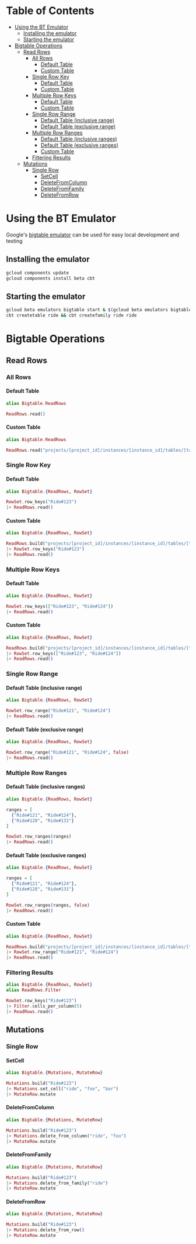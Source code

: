# Table of Contents

- [Using the BT Emulator](#using-the-bt-emulator)
  - [Installing the emulator](#installing-the-emulator)
  - [Starting the emulator](#starting-the-emulator)
- [Bigtable Operations](#bigtable-operations)
  - [Read Rows](#read-rows)
    - [All Rows](#all-rows)
      - [Default Table](#default-table)
      - [Custom Table](#custom-table)
    - [Single Row Key](#single-row-key)
      - [Default Table](#default-table-1)
      - [Custom Table](#custom-table-1)
    - [Multiple Row Keys](#multiple-row-keys)
      - [Default Table](#default-table-2)
      - [Custom Table](#custom-table-2)
    - [Single Row Range](#single-row-range)
      - [Default Table (inclusive range)](#default-table-inclusive-range)
      - [Default Table (exclusive range)](#default-table-exclusive-range)
    - [Multiple Row Ranges](#multiple-row-ranges)
      - [Default Table (inclusive ranges)](#default-table-inclusive-ranges)
      - [Default Table (exclusive ranges)](#default-table-exclusive-ranges)
      - [Custom Table](#custom-table-3)
    - [Filtering Results](#filtering-results)
  - [Mutations](#mutations)
    - [Single Row](#single-row)
      - [SetCell](#setcell)
      - [DeleteFromColumn](#deletefromcolumn)
      - [DeleteFromFamily](#deletefromfamily)
      - [DeleteFromRow](#deletefromrow)

# Using the BT Emulator

Google's [bigtable emulator](https://cloud.google.com/bigtable/docs/emulator) can be used for easy local development and testing

## Installing the emulator

```bash
gcloud components update
gcloud components install beta cbt
```

## Starting the emulator

```bash
gcloud beta emulators bigtable start & $(gcloud beta emulators bigtable env-init)
cbt createtable ride && cbt createfamily ride ride
```

# Bigtable Operations

## Read Rows

### All Rows

#### Default Table

```elixir
alias Bigtable.ReadRows

ReadRows.read()
```

#### Custom Table

```elixir
alias Bigtable.ReadRows

ReadRows.read("projects/[project_id]/instances/[instance_id]/tables/[table_name]")
```

### Single Row Key

#### Default Table

```elixir
alias Bigtable.{ReadRows, RowSet}

RowSet.row_keys("Ride#123")
|> ReadRows.read()
```

#### Custom Table

```elixir
alias Bigtable.{ReadRows, RowSet}

ReadRows.build("projects/[project_id]/instances/[instance_id]/tables/[table_name]")
|> RowSet.row_keys("Ride#123")
|> ReadRows.read()
```

### Multiple Row Keys

#### Default Table

```elixir
alias Bigtable.{ReadRows, RowSet}

RowSet.row_keys(["Ride#123", "Ride#124"])
|> ReadRows.read()
```

#### Custom Table

```elixir
alias Bigtable.{ReadRows, RowSet}

ReadRows.build("projects/[project_id]/instances/[instance_id]/tables/[table_name]")
|> RowSet.row_keys(["Ride#123", "Ride#124"])
|> ReadRows.read()
```

### Single Row Range

#### Default Table (inclusive range)

```elixir
alias Bigtable.{ReadRows, RowSet}

RowSet.row_range("Ride#121", "Ride#124")
|> ReadRows.read()
```

#### Default Table (exclusive range)

```elixir
alias Bigtable.{ReadRows, RowSet}

RowSet.row_range("Ride#121", "Ride#124", false)
|> ReadRows.read()
```

### Multiple Row Ranges

#### Default Table (inclusive ranges)

```elixir
alias Bigtable.{ReadRows, RowSet}

ranges = [
  {"Ride#121", "Ride#124"},
  {"Ride#128", "Ride#131"}
]

RowSet.row_ranges(ranges)
|> ReadRows.read()
```

#### Default Table (exclusive ranges)

```elixir
alias Bigtable.{ReadRows, RowSet}

ranges = [
  {"Ride#121", "Ride#124"},
  {"Ride#128", "Ride#131"}
]

RowSet.row_ranges(ranges, false)
|> ReadRows.read()
```

#### Custom Table

```elixir
alias Bigtable.{ReadRows, RowSet}

ReadRows.build("projects/[project_id]/instances/[instance_id]/tables/[table_name]")
|> RowSet.row_range("Ride#121", "Ride#124")
|> ReadRows.read()
```

### Filtering Results

```elixir
alias Bigtable.{ReadRows, RowSet}
alias ReadRows.Filter

RowSet.row_keys("Ride#123")
|> Filter.cells_per_column(5)
|> ReadRows.read()
```

## Mutations

### Single Row

#### SetCell

```elixir
alias Bigtable.{Mutations, MutateRow}

Mutations.build("Ride#123")
|> Mutations.set_cell("ride", "foo", "bar")
|> MutateRow.mutate
```

#### DeleteFromColumn

```elixir
alias Bigtable.{Mutations, MutateRow}

Mutations.build("Ride#123")
|> Mutations.delete_from_column("ride", "foo")
|> MutateRow.mutate
```

#### DeleteFromFamily

```elixir
alias Bigtable.{Mutations, MutateRow}

Mutations.build("Ride#123")
|> Mutations.delete_from_family("ride")
|> MutateRow.mutate
```

#### DeleteFromRow

```elixir
alias Bigtable.{Mutations, MutateRow}

Mutations.build("Ride#123")
|> Mutations.delete_from_row()
|> MutateRow.mutate
```
